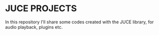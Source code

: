 # JUCE PROJECTS 
In this repository I'll share some codes created with the JUCE library, for audio playback, plugins etc.
